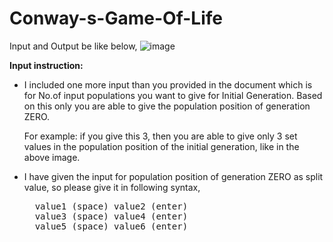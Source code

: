 # Conway-s-Game-Of-Life
Input and Output be like below,
![image](https://user-images.githubusercontent.com/102653482/160780376-624331a0-8c09-42f7-a8bc-91a757e624a0.png)

**Input instruction:**
* I included one more input than you provided in the document which is for No.of input populations you want to give for Initial Generation. Based on this only you are able to give the population position of generation ZERO.
    <p>For example: if you give this 3, then you are able to give only 3 set values in the population position of the initial generation, like in the above image.</p>
* I have given the input for population position of generation ZERO as split value, so please give it in following syntax,
    <pre>
    value1 (space) value2 (enter)
    value3 (space) value4 (enter)
    value5 (space) value6 (enter)
    </pre>
